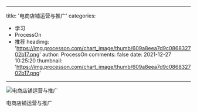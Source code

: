 
---
title: '电商店铺运营与推广'
categories: 
 - 学习
 - ProcessOn
 - 推荐
headimg: 'https://img.processon.com/chart_image/thumb/609a8eea7d9c086832702b17.png'
author: ProcessOn
comments: false
date: 2021-12-27 10:25:20
thumbnail: 'https://img.processon.com/chart_image/thumb/609a8eea7d9c086832702b17.png'
---

<div>   
<img class="thumb" alt="电商店铺运营与推广" src="https://img.processon.com/chart_image/thumb/609a8eea7d9c086832702b17.png" referrerpolicy="no-referrer">
<p>电商店铺运营与推广</p>  
</div>
            